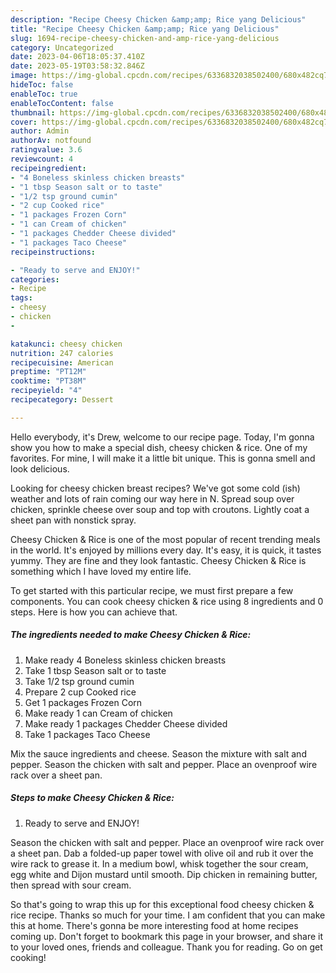 ```yaml
---
description: "Recipe Cheesy Chicken &amp;amp; Rice yang Delicious"
title: "Recipe Cheesy Chicken &amp;amp; Rice yang Delicious"
slug: 1694-recipe-cheesy-chicken-and-amp-rice-yang-delicious
category: Uncategorized
date: 2023-04-06T18:05:37.410Z
date: 2023-05-19T03:58:32.846Z
image: https://img-global.cpcdn.com/recipes/6336832038502400/680x482cq70/cheesy-chicken-rice-recipe-main-photo.jpg
hideToc: false
enableToc: true
enableTocContent: false
thumbnail: https://img-global.cpcdn.com/recipes/6336832038502400/680x482cq70/cheesy-chicken-rice-recipe-main-photo.jpg
cover: https://img-global.cpcdn.com/recipes/6336832038502400/680x482cq70/cheesy-chicken-rice-recipe-main-photo.jpg
author: Admin
authorAv: notfound
ratingvalue: 3.6
reviewcount: 4
recipeingredient:
- "4 Boneless skinless chicken breasts"
- "1 tbsp Season salt or to taste"
- "1/2 tsp ground cumin"
- "2 cup Cooked rice"
- "1 packages Frozen Corn"
- "1 can Cream of chicken"
- "1 packages Chedder Cheese divided"
- "1 packages Taco Cheese"
recipeinstructions:

- "Ready to serve and ENJOY!"
categories:
- Recipe
tags:
- cheesy
- chicken
- 

katakunci: cheesy chicken  
nutrition: 247 calories
recipecuisine: American
preptime: "PT12M"
cooktime: "PT38M"
recipeyield: "4"
recipecategory: Dessert

---
```



Hello everybody, it's Drew, welcome to our recipe page. Today, I'm gonna show you how to make a special dish, cheesy chicken &amp; rice. One of my favorites. For mine, I will make it a little bit unique. This is gonna smell and look delicious.

Looking for cheesy chicken breast recipes? We&#39;ve got some cold (ish) weather and lots of rain coming our way here in N. Spread soup over chicken, sprinkle cheese over soup and top with croutons. Lightly coat a sheet pan with nonstick spray.

Cheesy Chicken &amp; Rice is one of the most popular of recent trending meals in the world. It's enjoyed by millions every day. It's easy, it is quick, it tastes yummy. They are fine and they look fantastic. Cheesy Chicken &amp; Rice is something which I have loved my entire life.


To get started with this particular recipe, we must first prepare a few components. You can cook cheesy chicken &amp; rice using 8 ingredients and 0 steps. Here is how you can achieve that.

<!--inarticleads1-->

##### The ingredients needed to make Cheesy Chicken &amp; Rice:

1. Make ready 4 Boneless skinless chicken breasts
1. Take 1 tbsp Season salt or to taste
1. Take 1/2 tsp ground cumin
1. Prepare 2 cup Cooked rice
1. Get 1 packages Frozen Corn
1. Make ready 1 can Cream of chicken
1. Make ready 1 packages Chedder Cheese divided
1. Take 1 packages Taco Cheese


Mix the sauce ingredients and cheese. Season the mixture with salt and pepper. Season the chicken with salt and pepper. Place an ovenproof wire rack over a sheet pan. 

<!--inarticleads2-->

##### Steps to make Cheesy Chicken &amp; Rice:


1. Ready to serve and ENJOY!

Season the chicken with salt and pepper. Place an ovenproof wire rack over a sheet pan. Dab a folded-up paper towel with olive oil and rub it over the wire rack to grease it. In a medium bowl, whisk together the sour cream, egg white and Dijon mustard until smooth. Dip chicken in remaining butter, then spread with sour cream. 

So that's going to wrap this up for this exceptional food cheesy chicken &amp; rice recipe. Thanks so much for your time. I am confident that you can make this at home. There's gonna be more interesting food at home recipes coming up. Don't forget to bookmark this page in your browser, and share it to your loved ones, friends and colleague. Thank you for reading. Go on get cooking!
